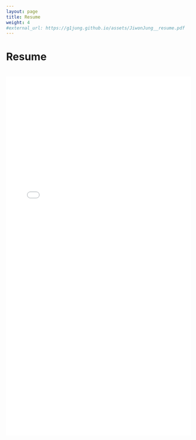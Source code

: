 ```yaml
---
layout: page
title: Resume
weight: 4
#external_url: https://g1jung.github.io/assets/JiwonJung__resume.pdf
---
```


# **Resume**
<br>
<embed src="../assets/JiwonJung__resume.pdf" width="100%" height="980px" />